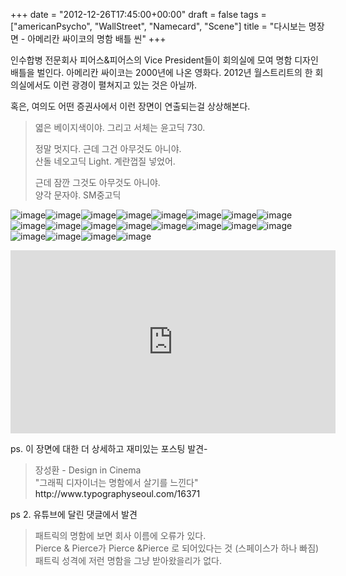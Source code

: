 +++
date = "2012-12-26T17:45:00+00:00"
draft = false
tags = ["americanPsycho", "WallStreet", "Namecard", "Scene"]
title = "다시보는 명장면 - 아메리칸 싸이코의 명함 배틀 씬"
+++
<p>인수합병 전문회사 피어스&amp;피어스의 Vice President들이 회의실에 모여 명함 디자인 배틀을 벌인다. 아메리칸 싸이코는 2000년에 나온 영화다. 2012년 월스트리트의 한 회의실에서도 이런 광경이 펼쳐지고 있는 것은 아닐까.</p>&#13;
<p>혹은, 여의도 어떤 증권사에서 이런 장면이 연출되는걸 상상해본다.</p>&#13;
<blockquote>&#13;
<div>&#13;
<div>&#13;
<p>엷은 베이지색이야. 그리고 서체는 윤고딕 730.</p>&#13;
<p>정말 멋지다. 근데 그건 아무것도 아니야.<br />산돌 네오고딕 Light. 계란껍질 넣었어.</p>&#13;
<p>근데 잠깐 그것도 아무것도 아니야.<br />양각 문자야. SM중고딕 </p>&#13;
</div>&#13;
</div>&#13;
</blockquote>&#13;
<p><img alt="image" src="/tumblr_img/2012-12-26----/c1e13d08f8628bf6f90467839b77dabde35d2739bf953b1d10f3daf3e163bafc.jpg" /><img alt="image" src="/tumblr_img/2012-12-26----/eb8f10189527b57ed055c58bd4ac3b008339b845ebbba9f086969d13dd855ffd.jpg" /><img alt="image" src="/tumblr_img/2012-12-26----/d348fe5509a5c0cdf2e8cd3cda44a9257c545a53b310e9e370cd0ecef4e1214e.jpg" /><img alt="image" src="/tumblr_img/2012-12-26----/0cf1c0dbe51110ae8b6e3e101b89adbfcd86fedbf1867df2ab9ba0e52335e9ae.jpg" /><img alt="image" src="/tumblr_img/2012-12-26----/228c3f1dc4538a59ad519a9413449172ae39c458ed1a8cda988ece8af53d804d.jpg" /><img alt="image" src="/tumblr_img/2012-12-26----/fa5480b649ce233135e9843a5220ca9abe483244d07311c898dc2254ebd9f184.jpg" /><img alt="image" src="/tumblr_img/2012-12-26----/0dac33656a8f8054fa601192d072178562d26e33473c88870cbf13dd66e6fbce.jpg" /><img alt="image" src="/tumblr_img/2012-12-26----/67228e6d32a602da306eb31fd2b307ae17cf917507c9c1554dd02177b882c359.jpg" /><img alt="image" src="/tumblr_img/2012-12-26----/4467011023d253491067d73d81c2d8636de676952f1f7593e03bbf7cbb6a0ef6.jpg" /><img alt="image" src="/tumblr_img/2012-12-26----/271a7510cb063bdf031e781f794d9ac0e341c21e3b92dfe1d3aafbda790a8b06.jpg" /><img alt="image" src="/tumblr_img/2012-12-26----/05257a04eab16ae846a4227055271fac30b64095b27a71a27796afc94a0d7f93.jpg" /><img alt="image" src="/tumblr_img/2012-12-26----/b36b4e3a09b3bc6cac7b603520721c01c98b7638ec5a591b2ca84e2d463ca1dc.jpg" /><img alt="image" src="/tumblr_img/2012-12-26----/574f7ebe463edf1fed0925975fb540f4e6009681c40047b15308a51d78f75848.jpg" /><img alt="image" src="/tumblr_img/2012-12-26----/5f11f70a2d76636115bd4a5dd28474820f562a792b9c5b045c754e8d53bf499d.jpg" /><img alt="image" src="/tumblr_img/2012-12-26----/704408cd07ee3598829c71f7b8df1ef33bbb8fe75feebe5ef4775cc0a9db1778.jpg" /><img alt="image" src="/tumblr_img/2012-12-26----/3f750cc220a35a86f5372522dfb2bd48d07f9e8eae39e9b716cfce536c3f0327.jpg" /><img alt="image" src="/tumblr_img/2012-12-26----/a1dde012d4070229b2ce0c31235291e52551cabbb741851b6dfc36af2c1a23f9.jpg" /><img alt="image" src="/tumblr_img/2012-12-26----/2927d1246fc85d08014f1f3aa9f0aa67a3cec72a7efd6ab069116b950442edc9.jpg" /><img alt="image" src="/tumblr_img/2012-12-26----/b852bfc3b804e4945b2728374fcca960334dccc957f91793f1a74c2be84787bc.jpg" /><img alt="image" src="/tumblr_img/2012-12-26----/21159e530d14f449c72291bdd21dd7c7efc8532303bdecaac78b5ccb8417b26d.jpg" /></p>&#13;
<p><iframe frameborder="0" height="293" src="http://www.youtube.com/embed/aZVkW9p-cCU" width="520"></iframe></p>&#13;
<p>ps. 이 장면에 대한 더 상세하고 재미있는 포스팅 발견-</p>&#13;
<blockquote>&#13;
<p>장성환 - Design in Cinema<br />"그래픽 디자이너는 명함에서 살기를 느낀다"<br /><a>http://www.typographyseoul.com/16371</a></p>&#13;
</blockquote>&#13;
<p>ps 2. 유튜브에 달린 댓글에서 발견</p>&#13;
<blockquote>&#13;
<p>패트릭의 명함에 보면 회사 이름에 오류가 있다.<br />Pierce &amp; Pierce가 Pierce &amp;Pierce 로 되어있다는 것 (스페이스가 하나 빠짐)<br />패트릭 성격에 저런 명함을 그냥 받아왔을리가 없다. </p>&#13;
</blockquote> 
